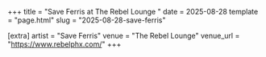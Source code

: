 +++
title = "Save Ferris at The Rebel Lounge "
date = 2025-08-28
template = "page.html"
slug = "2025-08-28-save-ferris"

[extra]
artist = "Save Ferris"
venue = "The Rebel Lounge"
venue_url = "https://www.rebelphx.com/"
+++
